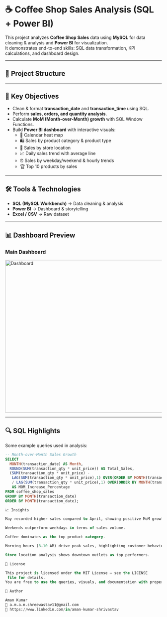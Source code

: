 # ☕ Coffee Shop Sales Analysis (SQL + Power BI)

This project analyzes **Coffee Shop Sales** data using **MySQL** for data cleaning & analysis and **Power BI** for visualization.  
It demonstrates end-to-end skills: SQL data transformation, KPI calculations, and dashboard design.

---

## 📂 Project Structure

---

## 🔑 Key Objectives
- Clean & format **transaction_date** and **transaction_time** using SQL.
- Perform **sales, orders, and quantity analysis**.
- Calculate **MoM (Month-over-Month) growth** with SQL Window Functions.
- Build **Power BI dashboard** with interactive visuals:
  - 📅 Calendar heat map  
  - 🛍️ Sales by product category & product type  
  - 📍 Sales by store location  
  - 📈 Daily sales trend with average line  
  - ⏰ Sales by weekday/weekend & hourly trends  
  - 🏆 Top 10 products by sales  

---

## 🛠️ Tools & Technologies
- **SQL (MySQL Workbench)** → Data cleaning & analysis  
- **Power BI** → Dashboard & storytelling  
- **Excel / CSV** → Raw dataset  

---
## 📊 Dashboard Preview
### Main Dashboard
<img src="https://github.com/user-attachments/assets/6ebcc5e6-a8b7-459d-86d5-fb556a1e8f9d" width="805" height="490" alt="Dashboard" />

---

## 🔍 SQL Highlights
Some example queries used in analysis:

```sql
-- Month-over-Month Sales Growth
SELECT 
  MONTH(transaction_date) AS Month, 
  ROUND(SUM(transaction_qty * unit_price)) AS Total_Sales,
  (SUM(transaction_qty * unit_price) - 
   LAG(SUM(transaction_qty * unit_price),1) OVER(ORDER BY MONTH(transaction_date))) 
   / LAG(SUM(transaction_qty * unit_price),1) OVER(ORDER BY MONTH(transaction_date)) * 100 
   AS MOM_Increase_Percentage
FROM coffee_shop_sales
GROUP BY MONTH(transaction_date)
ORDER BY MONTH(transaction_date);

📈 Insights

May recorded higher sales compared to April, showing positive MoM growth.

Weekends outperform weekdays in terms of sales volume.

Coffee dominates as the top product category.

Morning hours (8–10 AM) drive peak sales, highlighting customer behavior patterns.

Store location analysis shows downtown outlets as top performers.

📑 License

This project is licensed under the MIT License – see the LICENSE
 file for details.
You are free to use the queries, visuals, and documentation with proper attribution.

👤 Author

Aman Kumar
📧 a.m.a.n.shreewastav11@gmail.com
💼 https://www.linkedin.com/in/aman-kumar-shrivastav
